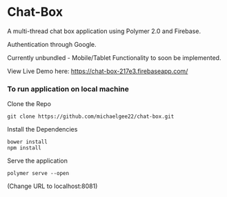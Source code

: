 # Chat-Box

A multi-thread chat box application using Polymer 2.0 and Firebase.

Authentication through Google.

Currently unbundled - Mobile/Tablet Functionality to soon be implemented.

View Live Demo here: https://chat-box-217e3.firebaseapp.com/

### To run application on local machine

Clone the Repo

    git clone https://github.com/michaelgee22/chat-box.git

Install the Dependencies

    bower install
    npm install

Serve the application

    polymer serve --open

(Change URL to localhost:8081)  
